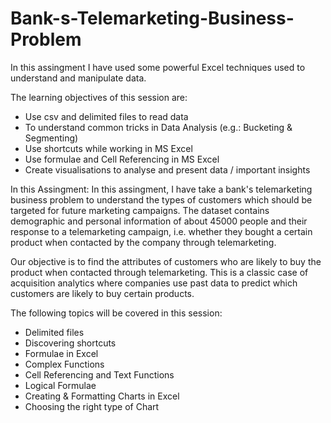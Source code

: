 # Bank-s-Telemarketing-Business-Problem
In this assingment I have used some powerful Excel techniques used to understand and manipulate data. 

The learning objectives of this session are:

* Use csv and delimited files to read data
* To understand common tricks in Data Analysis (e.g.: Bucketing & Segmenting)
* Use shortcuts while working in MS Excel
* Use formulae and Cell Referencing in MS Excel
* Create visualisations to analyse and present data / important insights 

In this Assingment:
In this assingment, I have take a bank's telemarketing business problem to understand the types of customers which should be targeted for future marketing campaigns. The dataset contains demographic and personal information of about 45000 people and their response to a telemarketing campaign, i.e. whether they bought a certain product when contacted by the company through telemarketing. 

 

Our objective is to find the attributes of customers who are likely to buy the product when contacted through telemarketing. This is a classic case of acquisition analytics where companies use past data to predict which customers are likely to buy certain products.   

 

The following topics will be covered in this session:

* Delimited files
* Discovering shortcuts
* Formulae in Excel
* Complex Functions
* Cell Referencing and Text Functions
* Logical Formulae
* Creating & Formatting Charts in Excel
* Choosing the right type of Chart
